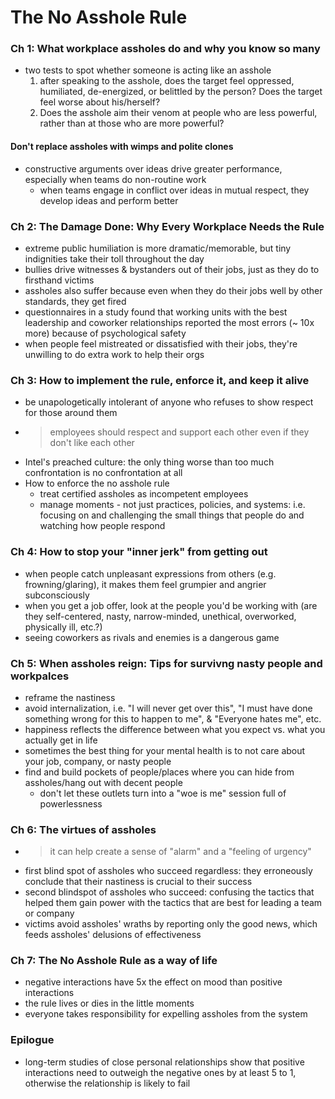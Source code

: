 # The No Asshole Rule

### Ch 1: What workplace assholes do and why you know so many

* two tests to spot whether someone is acting like an asshole
  1. after speaking to the asshole, does the target feel oppressed, humiliated, de-energized, or belittled by the person? Does the target feel worse about his/herself?
  2. Does the asshole aim their venom at people who are less powerful, rather than at those who are more powerful?

#### Don't replace assholes with wimps and polite clones

* constructive arguments over ideas drive greater performance, especially when teams do non-routine work
  - when teams engage in conflict over ideas in mutual respect, they develop ideas and perform better

### Ch 2: The Damage Done: Why Every Workplace Needs the Rule

* extreme public humiliation is more dramatic/memorable, but tiny indignities take their toll throughout the day
* bullies drive witnesses & bystanders out of their jobs, just as they do to firsthand victims
* assholes also suffer because even when they do their jobs well by other standards, they get fired
* questionnaires in a study found that working units with the best leadership and coworker relationships reported the most errors (~ 10x more) because of psychological safety
* when people feel mistreated or dissatisfied with their jobs, they're unwilling to do extra work to help their orgs

### Ch 3: How to implement the rule, enforce it, and keep it alive

* be unapologetically intolerant of anyone who refuses to show respect for those around them
* > employees should respect and support each other even if they don't like each other
* Intel's preached culture: the only thing worse than too much confrontation is no confrontation at all
* How to enforce the no asshole rule
  * treat certified assholes as incompetent employees
  * manage moments - not just practices, policies, and systems: i.e. focusing on and challenging the small things that people do and watching how people respond

### Ch 4: How to stop your "inner jerk" from getting out

* when people catch unpleasant expressions from others (e.g. frowning/glaring), it makes them feel grumpier and angrier subconsciously
* when you get a job offer, look at the people you'd be working with (are they self-centered, nasty, narrow-minded, unethical, overworked, physically ill, etc.?)
* seeing coworkers as rivals and enemies is a dangerous game

### Ch 5: When assholes reign: Tips for survivng nasty people and workpalces

* reframe the nastiness
* avoid internalization, i.e. "I will never get over this", "I must have done something wrong for this to happen to me", & "Everyone hates me", etc. 
* happiness reflects the difference between what you expect vs. what you actually get in life
* sometimes the best thing for your mental health is to not care about your job, company, or nasty people
* find and build pockets of people/places where you can hide from assholes/hang out with decent people
  * don't let these outlets turn into a "woe is me" session full of powerlessness

### Ch 6: The virtues of assholes

* > it can help create a sense of "alarm" and a "feeling of urgency"
* first blind spot of assholes who succeed regardless: they erroneously conclude that their nastiness is crucial to their success
* second blindspot of assholes who succeed: confusing the tactics that helped them gain power with the tactics that are best for leading a team or company
* victims avoid assholes' wraths by reporting only the good news, which feeds assholes' delusions of effectiveness

### Ch 7: The No Asshole Rule as a way of life

* negative interactions have 5x the effect on mood than positive interactions
* the rule lives or dies in the little moments
* everyone takes responsibility for expelling assholes from the system

### Epilogue

* long-term studies of close personal relationships show that positive interactions need to outweigh the negative ones by at least 5 to 1, otherwise the relationship is likely to fail
